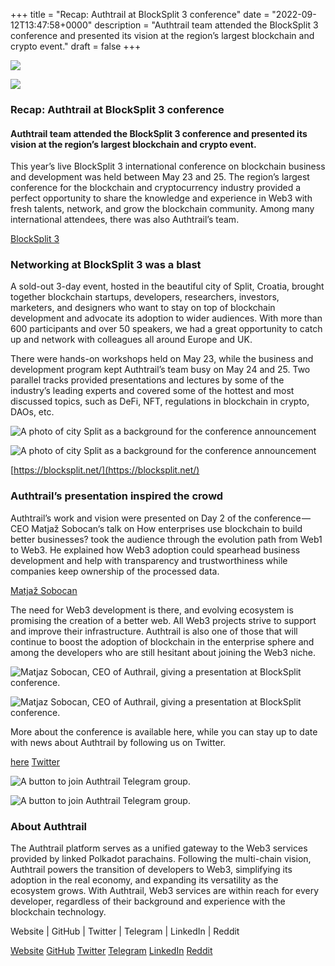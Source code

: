 +++
title = "Recap: Authtrail at BlockSplit 3 conference"
date = "2022-09-12T13:47:58+0000"
description = "Authtrail team attended the BlockSplit 3 conference and presented its vision at the region’s largest blockchain and crypto event."
draft = false
+++

![](/images/0dfa4fc5217a6483829b8fa9a74d4939.png)


![](/images/0dfa4fc5217a6483829b8fa9a74d4939.png)


### Recap: Authtrail at BlockSplit 3 conference


#### Authtrail team attended the BlockSplit 3 conference and presented its vision at the region’s largest blockchain and crypto event.


This year’s live BlockSplit 3 international conference on blockchain business and development was held between May 23 and 25. The region’s largest conference for the blockchain and cryptocurrency industry provided a perfect opportunity to share the knowledge and experience in Web3 with fresh talents, network, and grow the blockchain community. Among many international attendees, there was also Authtrail’s team.

[BlockSplit 3](https://blocksplit.net/)

### Networking at BlockSplit 3 was a blast


A sold-out 3-day event, hosted in the beautiful city of Split, Croatia, brought together blockchain startups, developers, researchers, investors, marketers, and designers who want to stay on top of blockchain development and advocate its adoption to wider audiences. With more than 600 participants and over 50 speakers, we had a great opportunity to catch up and network with colleagues all around Europe and UK.


There were hands-on workshops held on May 23, while the business and development program kept Authtrail’s team busy on May 24 and 25. Two parallel tracks provided presentations and lectures by some of the industry’s leading experts and covered some of the hottest and most discussed topics, such as DeFi, NFT, regulations in blockchain in crypto, DAOs, etc.


![A photo of city Split as a background for the conference announcement](/images/e64c4d4dba0c5d8937120977d0708738.png)


![A photo of city Split as a background for the conference announcement](/images/e64c4d4dba0c5d8937120977d0708738.png)

[https://blocksplit.net/](https://blocksplit.net/)

### Authtrail’s presentation inspired the crowd


Authtrail’s work and vision were presented on Day 2 of the conference — CEO Matjaž Sobocan‘s talk on How enterprises use blockchain to build better businesses? took the audience through the evolution path from Web1 to Web3. He explained how Web3 adoption could spearhead business development and help with transparency and trustworthiness while companies keep ownership of the processed data.

[Matjaž Sobocan](https://www.linkedin.com/in/matjazsobocan)

The need for Web3 development is there, and evolving ecosystem is promising the creation of a better web. All Web3 projects strive to support and improve their infrastructure. Authtrail is also one of those that will continue to boost the adoption of blockchain in the enterprise sphere and among the developers who are still hesitant about joining the Web3 niche.


![Matjaz Sobocan, CEO of Authrail, giving a presentation at BlockSplit conference.](/images/01727eb30d3b7ab17e1fe27f9e5801c8.jpeg)


![Matjaz Sobocan, CEO of Authrail, giving a presentation at BlockSplit conference.](/images/01727eb30d3b7ab17e1fe27f9e5801c8.jpeg)


More about the conference is available here, while you can stay up to date with news about Authtrail by following us on Twitter.

[here](https://blocksplit.net/)
[Twitter](https://twitter.com/authtrail)

![A button to join Authtrail Telegram group.](/images/1298a7299dcf2c23ec48128279a4613a.png)


![A button to join Authtrail Telegram group.](/images/1298a7299dcf2c23ec48128279a4613a.png)


### About Authtrail


The Authtrail platform serves as a unified gateway to the Web3 services provided by linked Polkadot parachains. Following the multi-chain vision, Authtrail powers the transition of developers to Web3, simplifying its adoption in the real economy, and expanding its versatility as the ecosystem grows. With Authtrail, Web3 services are within reach for every developer, regardless of their background and experience with the blockchain technology.


Website | GitHub | Twitter | Telegram | LinkedIn | Reddit

[Website](https://authtrail.com/)
[GitHub](https://github.com/AuthTrail)
[Twitter](https://twitter.com/apillon)
[Telegram](https://t.me/Authtrail)
[LinkedIn](https://www.linkedin.com/company/authtrail)
[Reddit](https://www.reddit.com/r/authtrail/)